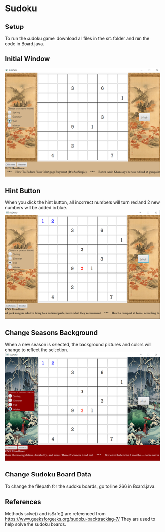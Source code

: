 # Sudoku

## Setup
To run the sudoku game, download all files in the src folder and run the code in Board.java.

## Initial Window
![Beginning setup](https://github.com/autumn-arbon/Sudoku/blob/master/sudoku-pictures/fall-beginning.png)

## Hint Button
When you click the hint button, all incorrect numbers will turn red and 2 new numbers will be added in blue.
![Hint example](https://github.com/autumn-arbon/Sudoku/blob/master/sudoku-pictures/fall-hint.png)

## Change Seasons Background
When a new season is selected, the background pictures and colors will change to reflect the selection.
![Winter season](https://github.com/autumn-arbon/Sudoku/blob/master/sudoku-pictures/winter.png)

## Change Sudoku Board Data
To change the filepath for the sudoku boards, go to line 266 in Board.java.

## References
Methods solve() and isSafe() are referenced from https://www.geeksforgeeks.org/sudoku-backtracking-7/
They are used to help solve the sudoku boards.
